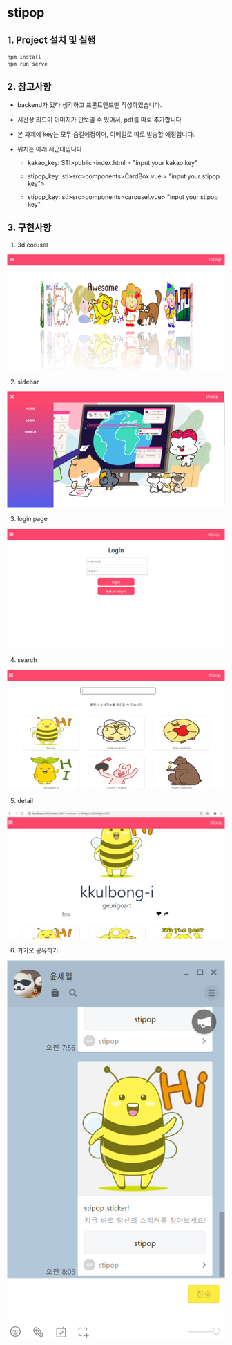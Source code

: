 # stipop

## 1. Project 설치 및 실행
```
npm install
npm run serve
```



## 2. 참고사항

- backend가 있다 생각하고 프론트엔드만 작성하였습니다.

- 시간상 리드미 이미지가 안보일 수 있어서, pdf를 따로 추가합니다

- 본 과제에 key는 모두 숨길예정이며, 이메일로 따로 발송할 예정입니다.

- 위치는 아래 세군대입니다

  - kakao_key: STI>public>index.html  > "input your kakao key" 

  - stipop_key: sti>src>components>CardBox.vue > "input your stipop key"> 
  - stipop_key: sti>src>components>carousel.vue> "input your stipop key"



## 3. 구현사항

1. 3d corusel

![image-20211220134624028](README.assets/image-20211220134624028.png)

2. sidebar

![image-20211220134712811](README.assets/image-20211220134712811.png)

3. login page

![image-20211220134740791](README.assets/image-20211220134740791.png)

4. search

![image-20211220134824981](README.assets/image-20211220134824981.png)

5. detail

![image-20211220134845109](README.assets/image-20211220134845109.png)

6. 카카오 공유하기

![image-20211220134931999](README.assets/image-20211220134931999.png)